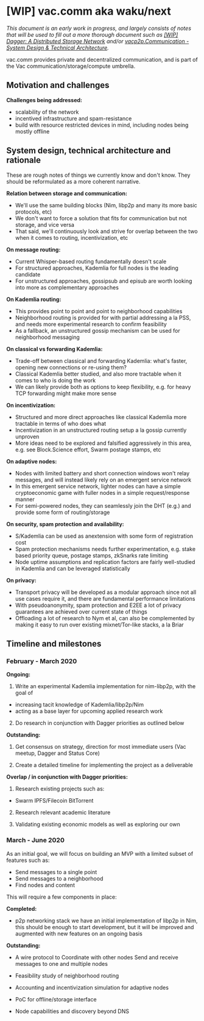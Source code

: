# [WIP] vac.comm aka waku/next

*This document is an early work in progress, and largely consists of notes that will be used to fill out a more thorough document such as [[WIP] Dagger: A Distributed Storage Network](https://hackmd.io/CDg3GXyTSbSmBQjL93hooA?both) and/or [vacp2p.Communication - System Design & Technical Architecture](https://docs.google.com/document/d/1OkltbPr9jF1cx9O38evw-VarfKQ5L2LOsadCvV7xpZw/edit?ts=5e29c00d&pli=1#).*

vac.comm provides private and decentralized communication, and is part of the Vac communication/storage/compute umbrella.

## Motivation and challenges

**Challenges being addressed:**
- scalability of the network
- incentived infrastructure and spam-resistance
- build with resource restricted devices in mind, including nodes being mostly offline

## System design, technical architecture and rationale

These are rough notes of things we currently know and don't know. They should be reformulated as a more coherent narrative.

**Relation between storage and communication:**
- We'll use the same building blocks (Nim, libp2p and many its more basic protocols, etc)
- We don't want to force a solution that fits for communication but not storage, and vice versa
- That said, we'll continuously look and strive for overlap between the two when it comes to routing, incentivization, etc

**On message routing:**
- Current Whisper-based routing fundamentally doesn't scale
- For structured approaches, Kademlia for full nodes is the leading candidate
- For unstructured approaches, gossipsub and episub are worth looking into more as complementary approaches

**On Kademlia routing:**
- This provides point to point and point to neighborhood capabilities
- Neighborhood routing is provided for with partial addressing a la PSS, and needs more experimental research to confirm feasibility
- As a fallback, an unstructured gossip mechanism can be used for neighborhood messaging

**On classical vs forwarding Kademlia:**
- Trade-off between classical and forwarding Kademlia: what's faster, opening new connections or re-using them?
- Classical Kademlia better studied, and also more tractable when it comes to who is doing the work
- We can likely provide both as options to keep flexibility, e.g. for heavy TCP forwarding might make more sense

**On incentivization:**
- Structured and more direct approaches like classical Kademlia more tractable in terms of who does what
- Incentivization in an unstructured routing setup a la gossip currently unproven
- More ideas need to be explored and falsified aggressively in this area, e.g. see Block.Science effort, Swarm postage stamps, etc

**On adaptive nodes:**
- Nodes with limited battery and short connection windows won't relay messages, and will instead likely rely on an emergent service network
- In this emergent service network, lighter nodes can have a simple cryptoeconomic game with fuller nodes in a simple request/response manner
- For semi-powered nodes, they can seamlessly join the DHT (e.g.) and provide some form of routing/storage

**On security, spam protection and availability:**
- S/Kademlia can be used as anextension with some form of registration cost
- Spam protection mechanisms needs further experimentation, e.g. stake based priority queue, postage stamps, zkSnarks rate limiting
- Node uptime assumptions and replication factors are fairly well-studied in Kademlia and can be leveraged statistically

**On privacy:**
- Transport privacy will be developed as a modular approach since not all use cases require it, and there are fundamental performance limitations
- With pseudoanonymity, spam protection and E2EE a lot of privacy guarantees are achieved over current state of things
- Offloading a lot of research to Nym et al, can also be complemented by making it easy to run over existing mixnet/Tor-like stacks, a la Briar

## Timeline and milestones

### February - March 2020

**Ongoing:**

1. Write an experimental Kademlia implementation for nim-libp2p, with the goal of
  - increasing tacit knowledge of Kademlia/libp2p/Nim
  - acting as a base layer for upcoming applied research work

2. Do research in conjunction with Dagger priorities as outlined below

**Outstanding:**

1. Get consensus on strategy, direction for most immediate users (Vac meetup, Dagger and Status Core)

2. Create a detailed timeline for implementing the project as a deliverable

**Overlap / in conjunction with Dagger priorities:**

1. Research existing projects such as:
 - Swarm
        IPFS/Filecoin
        BitTorrent

2. Research relevant academic literature

3. Validating existing economic models as well as exploring our own

### March - June 2020

As an initial goal, we will focus on building an MVP with a limited subset of features such as:

- Send messages to a single point
- Send messages to a neighborhood
- Find nodes and content

This will require a few components in place:

**Completed:**

- p2p networking stack
    we have an initial implementation of libp2p in Nim, this should be enough to start development, but it will be improved and augmented with new features on an ongoing basis

**Outstanding:**

- A wire protocol to
    Coordinate with other nodes
    Send and receive messages to one and multiple nodes

- Feasibility study of neighborhood routing

- Accounting and incentivization simulation for adaptive nodes

- PoC for offline/storage interface

- Node capabilities and discovery beyond DNS
